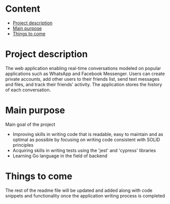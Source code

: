 # Content

- [Project description](#project-description)
- [Main purpose](#main-purpose)
- [Things to come](#things-to-come)

# Project description

The web application enabling real-time conversations modeled on popular applications such as WhatsApp and Facebook Messenger. Users can create private accounts, add other users to their friends list, send text messages and files, and track their friends' activity. The application stores the history of each conversation.

# Main purpose

Main goal of the project

- Improving skills in writing code that is readable, easy to maintain and as optimal as possible by focusing on writing code consistent with SOLID principles
- Acquiring skills in writing tests using the 'jest' and 'cypress' libraries
- Learning Go language in the field of backend

# Things to come

The rest of the readme file will be updated and added along with code snippets and functionality once the application writing process is completed
